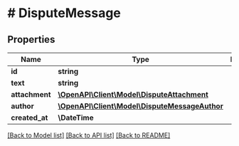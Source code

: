 # # DisputeMessage

## Properties

Name | Type | Description | Notes
------------ | ------------- | ------------- | -------------
**id** | **string** |  |
**text** | **string** |  | [optional]
**attachment** | [**\OpenAPI\Client\Model\DisputeAttachment**](DisputeAttachment.md) |  | [optional]
**author** | [**\OpenAPI\Client\Model\DisputeMessageAuthor**](DisputeMessageAuthor.md) |  |
**created_at** | **\DateTime** |  |

[[Back to Model list]](../../README.md#models) [[Back to API list]](../../README.md#endpoints) [[Back to README]](../../README.md)
